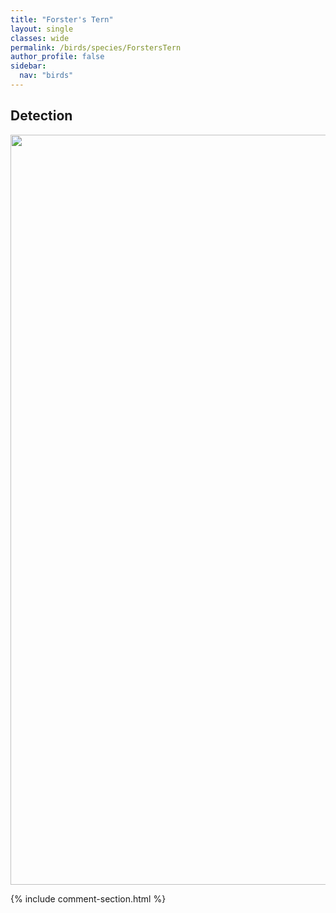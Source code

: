 ```yaml
---
title: "Forster's Tern"
layout: single
classes: wide
permalink: /birds/species/ForstersTern
author_profile: false
sidebar:
  nav: "birds"
---
```


<h2>Detection</h2>

<a href="https://drive.google.com/uc?export=view&id=1q4dLcLn7I2U1ZKEfyq_mEc7Luac7SC9Q">
<img src="https://drive.google.com/uc?export=view&id=1q4dLcLn7I2U1ZKEfyq_mEc7Luac7SC9Q" height = "1200" width = "800">
</a>

{% include comment-section.html %}

